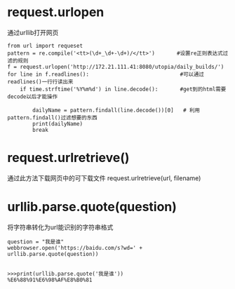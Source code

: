 


# request.urlopen
通过urllib打开网页
```
from url import requeset
pattern = re.compile('<tt>(\d+_\d+-\d+)/</tt>')       #设置re正则表达式过滤的规则
f = request.urlopen('http://172.21.111.41:8080/utopia/daily_builds/')
for line in f.readlines():                             #可以通过readlines()一行行读出来
    if time.strftime('%Y%m%d') in line.decode():       #get到的html需要decode以后才能操作
    
        dailyName = pattern.findall(line.decode())[0]   # 利用pattern.findall()过滤想要的东西
        print(dailyName)
        break
```

# request.urlretrieve()
通过此方法下载网页中的可下载文件
request.urlretrieve(url, filename)


# urllib.parse.quote(question)

将字符串转化为url能识别的字符串格式
```
question = "我是谁"
webbrowser.open('https://baidu.com/s?wd=' + urllib.parse.quote(question))


>>>print(urllib.parse.quote('我是谁'))
%E6%88%91%E6%98%AF%E8%B0%81
```
